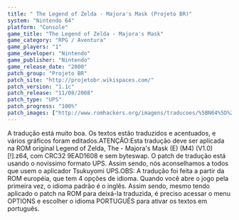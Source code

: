 ```yaml
---
title: " The Legend of Zelda - Majora's Mask (Projeto BR)"
system: "Nintendo 64"
platform: "Console"
game_title: "The Legend of Zelda - Majora's Mask"
game_category: "RPG / Aventura"
game_players: "1"
game_developer: "Nintendo"
game_publisher: "Nintendo"
game_release_date: "2000"
patch_group: "Projeto BR"
patch_site: "http://projetobr.wikispaces.com/"
patch_version: "1.1c"
patch_release: "11/08/2008"
patch_type: "UPS"
patch_progress: "100%"
patch_images: ["http://www.romhackers.org/imagens/traducoes/%5BN64%5D%20The%20Legend%20of%20Zelda%20-%20Majora's%20Mask%20-%20Projeto%20BR%20-%201.jpg","http://www.romhackers.org/imagens/traducoes/%5BN64%5D%20The%20Legend%20of%20Zelda%20-%20Majora's%20Mask%20-%20Projeto%20BR%20-%202.jpg","http://www.romhackers.org/imagens/traducoes/%5BN64%5D%20The%20Legend%20of%20Zelda%20-%20Majora's%20Mask%20-%20Projeto%20BR%20-%203.jpg"]
---
```

A tradução está muito boa. Os textos estão traduzidos e acentuados, e vários gráficos foram editados.ATENÇÃO:Esta tradução deve ser aplicada na ROM original Legend of Zelda, The - Majora's Mask (E) (M4) (V1.0) [!].z64, com CRC32 9EAD1608 e sem byteswap. O patch de tradução está usando o novíssimo formato UPS. Assim sendo, nós aconselhamos a todos que usem o aplicador Tsukuyomi UPS.OBS: A tradução foi feita a partir da ROM européia, que tem 4 opções de idioma. Quando você abre o jogo pela primeira vez, o idioma padrão é o inglês. Assim sendo, mesmo tendo aplicado o patch na ROM para deixá-la traduzida, é preciso acessar o menu OPTIONS e escolher o idioma PORTUGUÊS para ativar os textos em português.